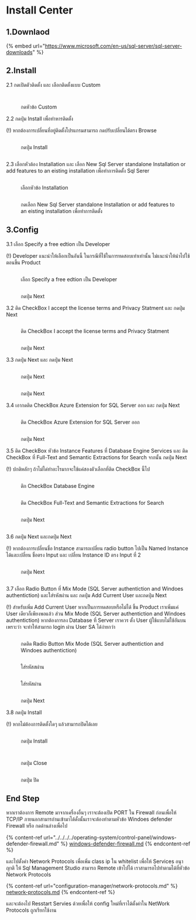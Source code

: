 # Install Center

## 1.Downlaod

{% embed url="https://www.microsoft.com/en-us/sql-server/sql-server-downloads" %}

## 2.Install

2.1 กดเปิดตัวติดตั้ง และ เลือกติดตั้งแบบ Custom

<div>

<figure><img src="../../../../.gitbook/assets/Screenshot (6) (1).png" alt=""><figcaption></figcaption></figure>

 

<figure><img src="../../../../.gitbook/assets/Screenshot (8).png" alt=""><figcaption><p>กดหัวข้อ Custom</p></figcaption></figure>

</div>

2.2 กดปุ่ม Install เพื่อทำหารติดตั้ง

(!) หากต้องการเปลี่ยนที่อยู่ติดตั้งโปรแกรมสามารถ กดปรับเปลี่ยนได้ตรง Browse

<div>

<figure><img src="../../../../.gitbook/assets/Screenshot (10).png" alt=""><figcaption><p>กดปุ่ม Install</p></figcaption></figure>

 

<figure><img src="../../../../.gitbook/assets/Screenshot (14).png" alt=""><figcaption></figcaption></figure>

</div>

2.3 เลือกหัวต้อง Installation และ เลือก New Sql Server standalone Installation or add features to an eisting installation เพื่อทำการติดตั้ง Sql Serer

<div>

<figure><img src="../../../../.gitbook/assets/Screenshot (20) (1).png" alt=""><figcaption><p>เลือกหัวข้อ Installation</p></figcaption></figure>

 

<figure><img src="../../../../.gitbook/assets/Screenshot (21) (1).png" alt=""><figcaption><p> กดเลือก New Sql Server standalone Installation or add features to an eisting installation เพื่อทำการติดตั้ง</p></figcaption></figure>

</div>

## 3.Config

3.1 เลือก Specify a free edtion เป็น Developer

(!) Developer แนะนำให้เลือกเป็นอันนี้ ในกรณีที่ใช้ในการทดสอบเท่าเท่านั้น ไม่แนะนำให้นำไปใช้ตอนขึ้น Product

<div>

<figure><img src="../../../../.gitbook/assets/Screenshot (23).png" alt=""><figcaption><p>เลือก Specify a free edtion เป็น Developer</p></figcaption></figure>

 

<figure><img src="../../../../.gitbook/assets/Screenshot (24).png" alt=""><figcaption><p>กดปุ่ม Next</p></figcaption></figure>

</div>

3.2 ติด CheckBox I accept the license terms and Privacy Statment และ กดปุ่ม Next

<div>

<figure><img src="../../../../.gitbook/assets/Screenshot (25) (1).png" alt=""><figcaption><p>ติด CheckBox I accept the license terms and Privacy Statment</p></figcaption></figure>

 

<figure><img src="../../../../.gitbook/assets/Screenshot (26) (1).png" alt=""><figcaption><p>กดปุ่ม Next</p></figcaption></figure>

</div>

3.3 กดปุ่ม Next และ กดปุ่ม Next

<div>

<figure><img src="../../../../.gitbook/assets/Screenshot (28).png" alt=""><figcaption><p>กดปุ่ม Next</p></figcaption></figure>

 

<figure><img src="../../../../.gitbook/assets/Screenshot (30).png" alt=""><figcaption><p>กดปุ่ม Next</p></figcaption></figure>

</div>

3.4 เอากดติด CheckBox Azure Extension for SQL Server ออก และ กดปุ่ม Next

<div>

<figure><img src="../../../../.gitbook/assets/Screenshot (31) (1).png" alt=""><figcaption><p>ติด CheckBox Azure Extension for SQL Server ออก</p></figcaption></figure>

 

<figure><img src="../../../../.gitbook/assets/Screenshot (32) (1).png" alt=""><figcaption><p>กดปุ่ม Next</p></figcaption></figure>

</div>

3.5 ติด CheckBox หัวข้อ Instance Features ที่ Database Engine Services และ ติด CheckBox ที่ Full-Text and Semantic Extractions for Search จากนั้น กดปุ่ม Next

(!) ปกติหลักๆ ถ้าไม่ได่ทำอะไรมากจะใช้แค่สองตัวเลือกที่ติด CheckBox นี้ไป

<div>

<figure><img src="../../../../.gitbook/assets/Screenshot (37) (1).png" alt=""><figcaption><p>ติก CheckBox Database Engine</p></figcaption></figure>

 

<figure><img src="../../../../.gitbook/assets/Screenshot (38) (1).png" alt=""><figcaption><p>ติด CheckBox Full-Text and Semantic Extractions for Search</p></figcaption></figure>

 

<figure><img src="../../../../.gitbook/assets/Screenshot (39) (1).png" alt=""><figcaption><p>กดปุ่ม Next</p></figcaption></figure>

 

<figure><img src="../../../../.gitbook/assets/Screenshot (40).png" alt=""><figcaption></figcaption></figure>

</div>

3.6 กดปุ่ม Next และกดปุ่ม Next

(!) หากต้องการเปลี่ยนชื่อ Instance สามารถเปลี่ยน radio button ไปเป็น  Named Instance ได้และเปลี่ยน ชื่อตรง Input และ เปลี่ยน Instance ID ตรง Input ที่ 2&#x20;

<div>

<figure><img src="../../../../.gitbook/assets/Screenshot (44) (1).png" alt=""><figcaption><p>กดปุ่ม Next</p></figcaption></figure>

 

<figure><img src="../../../../.gitbook/assets/Screenshot (47).png" alt=""><figcaption></figcaption></figure>

</div>

3.7 เลือก Radio Button ที่ Mix Mode (SQL Server authentiction and Windoes authentiction) และใส่รหัสผ่าน และ กดปุ่ม Add Current User และกดปุ่ม Next

(!) สำหรับเพิ่ม Add Current User หากเป็นการทดสอบหรือไม่ได้ ขึ้น Product เราเพิ่มแค่ User เดียวก็เพียงพอแล้ว ส่วน Mix Mode (SQL Server authentiction and Windoes authentiction) หากต้องการลง Database ที่  Server เราควร ตั้ง User ผู้ใช้แบบไม่ใช้อันบนเพราะว่า จะทำให้สามารถ login ผ่าน User SA ได้ง่ายกว่า

<div>

<figure><img src="../../../../.gitbook/assets/Screenshot (49).png" alt=""><figcaption><p>กดติด Radio Button Mix Mode (SQL Server authentiction and Windoes authentiction)</p></figcaption></figure>

 

<figure><img src="../../../../.gitbook/assets/Screenshot (50).png" alt=""><figcaption><p>ใส่รหัสสผ่าน</p></figcaption></figure>

 

<figure><img src="../../../../.gitbook/assets/Screenshot (51).png" alt=""><figcaption><p>ใส่รหัสผ่าน</p></figcaption></figure>

 

<figure><img src="../../../../.gitbook/assets/Screenshot (52).png" alt=""><figcaption><p>กดปุ่ม Next</p></figcaption></figure>

</div>

3.8 กดปุ่ม Install

(!) หากไม่ต้องการติดตั้งใดๆ แล้วสามารถปิดได้เลย

<div>

<figure><img src="../../../../.gitbook/assets/Screenshot (53).png" alt=""><figcaption><p>กดปุ่ม Install</p></figcaption></figure>

 

<figure><img src="../../../../.gitbook/assets/Screenshot (55).png" alt=""><figcaption></figcaption></figure>

 

<figure><img src="../../../../.gitbook/assets/Screenshot (57).png" alt=""><figcaption><p>กดปุ่ม Close</p></figcaption></figure>

 

<figure><img src="../../../../.gitbook/assets/Screenshot (60).png" alt=""><figcaption><p>กดปุ่ม ปิด </p></figcaption></figure>

</div>

## End Step

หากเราต้องการ Remote มาจากเครื่องอื่นๆ เราจะต้องเปิด PORT ใน Firewall ก่อนเพื่อให้ TCP/IP ภายนอกสามารถ่านเข้ามาได้ดั้งนั้นเราจะต้องทำตามหัวข้อ Windoes defender Firewall หรือ กดด้านล่างเพื่อไป

{% content-ref url="../../../../operating-system/control-panel/windows-defender-firewall.md" %}
[windows-defender-firewall.md](../../../../operating-system/control-panel/windows-defender-firewall.md)
{% endcontent-ref %}

และไปตั้งค่า Network Protocols เพื่อเพิ่ม class ip ใน whitelist เพื่อให้ Services อนุาญาติ ให้ Sql Management Studio สามารถ Remote เข้าไปได้ เราสามารถไปทำตามได้ที่หัวข้อ Network Protocols

{% content-ref url="configuration-manager/network-protocols.md" %}
[network-protocols.md](configuration-manager/network-protocols.md)
{% endcontent-ref %}

และจะต้องไป Resstart Servies ด้วยเพื่อให้ config ใหม่ที่เราได้ตั้งค่าใน NetWork Protocols ถูกเรียกใช้งาน
